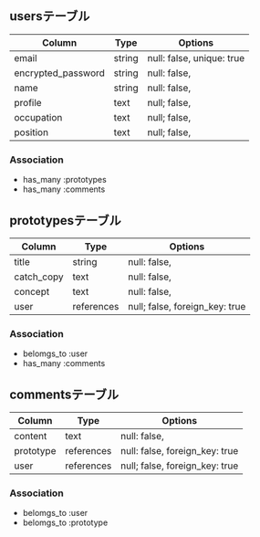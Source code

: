 ## usersテーブル
| Column              | Type       | Options                        |
| ------------------- | ---------- | ------------------------------ |
| email               | string     | null: false, unique: true      |
| encrypted_password  | string     | null: false,                   |
| name                | string     | null: false,                   |
| profile             | text       | null; false,                   |
| occupation          | text       | null; false,                   |
| position            | text       | null; false,                   |

### Association
- has_many :prototypes
- has_many :comments

## prototypesテーブル
| Column     | Type       | Options                        |
| ---------- | ---------- | ------------------------------ |
| title      | string     | null: false,                   |
| catch_copy | text       | null: false,                   |
| concept    | text       | null: false,                   |
| user       | references | null; false, foreign_key: true |

### Association
- belomgs_to :user
- has_many :comments

## commentsテーブル
| Column    | Type       | Options                        |
| --------- | ---------- | ------------------------------ |
| content   | text       | null: false,                   |
| prototype | references | null: false, foreign_key: true |
| user      | references | null; false, foreign_key: true |

### Association
- belomgs_to :user
- belomgs_to :prototype